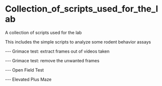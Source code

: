 # Collection_of_scripts_used_for_the_lab
A collection of scripts used for the lab

This includes the simple scripts to analyze some rodent behavior assays

--- Grimace test: extract frames out of videos taken

--- Grimace test: remove the unwanted frames

--- Open Field Test

--- Elevated Plus Maze

